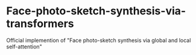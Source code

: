 # Face-photo-sketch-synthesis-via-transformers
Official implemention of "Face photo-sketch synthesis via global and local self-attention"
